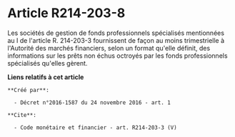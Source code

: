 # Article R214-203-8

Les sociétés de gestion de fonds professionnels spécialisés mentionnées au I de l'article R. 214-203-3 fournissent de façon
au moins trimestrielle à l'Autorité des marchés financiers, selon un format qu'elle définit, des informations sur les prêts
non échus octroyés par les fonds professionnels spécialisés qu'elles gèrent.

**Liens relatifs à cet article**

	**Créé par**:

	  - Décret n°2016-1587 du 24 novembre 2016 - art. 1

	**Cite**:

	  - Code monétaire et financier - art. R214-203-3 (V)

